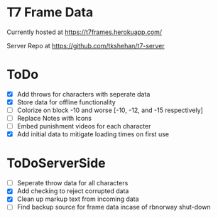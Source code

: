# T7 Frame Data
Currently hosted at https://t7frames.herokuapp.com/

Server Repo at https://github.com/tkshehan/t7-server

# ToDo
- [x] Add throws for characters with seperate data
- [x] Store data for offline functionality
- [ ] Colorize on block -10 and worse [-10, -12, and -15 respectively]
- [ ] Replace Notes with Icons
- [ ] Embed punishment videos for each character
- [x] Add initial data to mitigate loading times on first use

# ToDoServerSide
- [ ] Seperate throw data for all characters
- [x] Add checking to reject corrupted data
- [x] Clean up markup text from incoming data
- [ ] Find backup source for frame data incase of rbnorway shut-down
